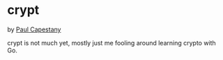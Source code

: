 # crypt


by [Paul Capestany](http://paulcapestany.com)


crypt is not much yet, mostly just me fooling around learning crypto with Go.

